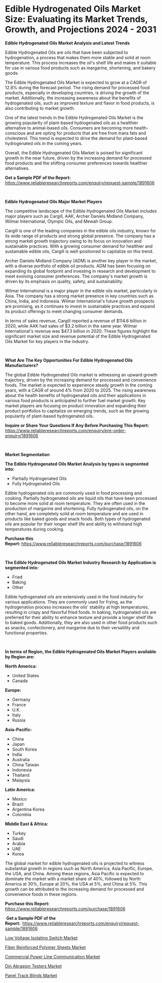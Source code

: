 <p><h1>Edible Hydrogenated Oils Market Size: Evaluating its Market Trends, Growth, and Projections 2024 - 2031</h1></p><p><strong>Edible Hydrogenated Oils Market Analysis and Latest Trends</strong></p>
<p><p>Edible Hydrogenated Oils are oils that have been subjected to hydrogenation, a process that makes them more stable and solid at room temperature. This process increases the oil's shelf life and makes it suitable for use in various food products such as margarine, shortening, and bakery goods.</p><p>The Edible Hydrogenated Oils Market is expected to grow at a CAGR of 12.8% during the forecast period. The rising demand for processed food products, especially in developing countries, is driving the growth of the market. Additionally, the increasing awareness about the benefits of hydrogenated oils, such as improved texture and flavor in food products, is also contributing to market growth.</p><p>One of the latest trends in the Edible Hydrogenated Oils Market is the growing popularity of plant-based hydrogenated oils as a healthier alternative to animal-based oils. Consumers are becoming more health-conscious and are opting for products that are free from trans fats and cholesterol. This trend is expected to drive the demand for plant-based hydrogenated oils in the coming years.</p><p>Overall, the Edible Hydrogenated Oils Market is poised for significant growth in the near future, driven by the increasing demand for processed food products and the shifting consumer preferences towards healthier alternatives.</p></p>
<p><strong>Get a Sample PDF of the Report:&nbsp;</strong> <a href="https://www.reliableresearchreports.com/enquiry/request-sample/1891606">https://www.reliableresearchreports.com/enquiry/request-sample/1891606</a></p>
<p>&nbsp;</p>
<p><strong>Edible Hydrogenated Oils Major Market Players</strong></p>
<p><p>The competitive landscape of the Edible Hydrogenated Oils Market includes major players such as Cargill, AAK, Archer Daniels Midland Company, Wilmar International, Olympic Oils, and Mewah Group. </p><p>Cargill is one of the leading companies in the edible oils industry, known for its wide range of products and strong global presence. The company has a strong market growth trajectory owing to its focus on innovation and sustainable practices. With a growing consumer demand for healthier and sustainable edible oils, Cargill is well-positioned to capitalize on this trend.</p><p>Archer Daniels Midland Company (ADM) is another key player in the market, with a diverse portfolio of edible oil products. ADM has been focusing on expanding its global footprint and investing in research and development to meet evolving consumer preferences. The company's market growth is driven by its emphasis on quality, safety, and sustainability.</p><p>Wilmar International is a major player in the edible oils market, particularly in Asia. The company has a strong market presence in key countries such as China, India, and Indonesia. Wilmar International's future growth prospects are promising, as it continues to invest in sustainable practices and expand its product offerings to meet changing consumer demands.</p><p>In terms of sales revenue, Cargill reported a revenue of $114.6 billion in 2020, while AAK had sales of $3.2 billion in the same year. Wilmar International's revenue was $47.3 billion in 2020. These figures highlight the significant market size and revenue potential of the Edible Hydrogenated Oils Market for key players in the industry.</p></p>
<p>&nbsp;</p>
<p><strong>What Are The Key Opportunities For Edible Hydrogenated Oils Manufacturers?</strong></p>
<p><p>The global Edible Hydrogenated Oils market is witnessing an upward growth trajectory, driven by the increasing demand for processed and convenience foods. The market is expected to experience steady growth in the coming years, with a CAGR of around 4% from 2020 to 2025. The rising awareness about the health benefits of hydrogenated oils and their applications in various food products is anticipated to further fuel market growth. Key market players are focusing on product innovation and expanding their product portfolios to capitalize on emerging trends, such as the growing popularity of plant-based hydrogenated oils.</p></p>
<p><strong>Inquire or Share Your Questions If Any Before Purchasing This Report:</strong> <a href="https://www.reliableresearchreports.com/enquiry/pre-order-enquiry/1891606">https://www.reliableresearchreports.com/enquiry/pre-order-enquiry/1891606</a></p>
<p>&nbsp;</p>
<p><strong>Market Segmentation</strong></p>
<p><strong>The Edible Hydrogenated Oils Market Analysis by types is segmented into:</strong></p>
<p><ul><li>Partially Hydrogenated Oils</li><li>Fully Hydrogenated Oils</li></ul></p>
<p><p>Edible hydrogenated oils are commonly used in food processing and cooking. Partially hydrogenated oils are liquid oils that have been processed to become more solid at room temperature. They are often used in the production of margarine and shortening. Fully hydrogenated oils, on the other hand, are completely solid at room temperature and are used in products like baked goods and snack foods. Both types of hydrogenated oils are popular for their longer shelf life and ability to withstand high temperatures during cooking.</p></p>
<p><strong>Purchase this Report:&nbsp;</strong><a href="https://www.reliableresearchreports.com/purchase/1891606">https://www.reliableresearchreports.com/purchase/1891606</a></p>
<p>&nbsp;</p>
<p><strong>The Edible Hydrogenated Oils Market Industry Research by Application is segmented into:</strong></p>
<p><ul><li>Fried</li><li>Baking</li><li>Other</li></ul></p>
<p><p>Edible hydrogenated oils are extensively used in the food industry for various applications. They are commonly used for frying, as the hydrogenation process increases the oils' stability at high temperatures, resulting in crispy and flavorful fried foods. In baking, hydrogenated oils are preferred for their ability to enhance texture and provide a longer shelf life to baked goods. Additionally, they are also used in other food products such as snacks, confectionery, and margarine due to their versatility and functional properties.</p></p>
<p>&nbsp;</p>
<p><strong>In terms of Region, the Edible Hydrogenated Oils Market Players available by Region are:</strong></p>
<p>
    <p> <strong> North America: </strong>
        <ul>
            <li>United States</li>
            <li>Canada</li>
        </ul>
        </p> 
    <p> <strong> Europe: </strong>
        <ul>
            <li>Germany</li>
            <li>France</li>
            <li>U.K.</li>
            <li>Italy</li>
            <li>Russia</li>
        </ul>
        </p> 
    <p> <strong> Asia-Pacific: </strong>
        <ul>
            <li>China</li>
            <li>Japan</li>
            <li>South Korea</li>
            <li>India</li>
            <li>Australia</li>
            <li>China Taiwan</li>
            <li>Indonesia</li>
            <li>Thailand</li>
            <li>Malaysia</li>
        </ul>
        </p> 
    <p> <strong> Latin America: </strong>
        <ul>
            <li>Mexico</li>
            <li>Brazil</li>
            <li>Argentina Korea</li>
            <li>Colombia</li>
        </ul>
        </p> 
    <p> <strong> Middle East & Africa: </strong>
        <ul>
            <li>Turkey</li>
            <li>Saudi</li>
            <li>Arabia</li>
            <li>UAE</li>
            <li>Korea</li>
        </ul>
    </p>
    </p>
<p><p>The global market for edible hydrogenated oils is projected to witness substantial growth in regions such as North America, Asia Pacific, Europe, the USA, and China. Among these regions, Asia Pacific is expected to dominate the market with a market share of 40%, followed by North America at 30%, Europe at 20%, the USA at 5%, and China at 5%. This growth can be attributed to the increasing demand for processed and convenience foods in these regions.</p></p>
<p><strong>Purchase this Report: </strong><a href="https://www.reliableresearchreports.com/purchase/1891606">https://www.reliableresearchreports.com/purchase/1891606</a></p>
<p>&nbsp;<strong>Get a Sample PDF of the Report:&nbsp;&nbsp;</strong><a href="https://www.reliableresearchreports.com/enquiry/request-sample/1891606">https://www.reliableresearchreports.com/enquiry/request-sample/1891606</a></p>
<p><strong></strong></p>
<p><p><a href="https://extreme-scabiosa-c81.notion.site/Low-Voltage-Isolating-Switch-Market-Research-Report-Reveals-The-Latest-Trends-And-Opportunities-of-t-67ded2eb183e433aacef71bf4bb51b26">Low Voltage Isolating Switch Market</a></p><p><a href="https://view.publitas.com/reportprime-1/global-fiber-reinforced-polymer-sheets-market-size-and-market-trends-insights-and-projections-from-2024-to-2031/">Fiber Reinforced Polymer Sheets Market</a></p><p><a href="https://github.com/pgtimber/Market-Research-Report-List-1/blob/main/commercial-power-line-communication-market.md">Commercial Power Line Communication Market</a></p><p><a href="https://metal-farmhouse-e95.notion.site/Din-Abrasion-Testers-Market-Insights-Market-Players-and-Forecast-Till-2031-6dc6cc32b5544b6ab3fbe543c41dffc6">Din Abrasion Testers Market</a></p><p><a href="https://view.publitas.com/reportprime-1/panel-track-blinds-market-centers-on-aspects-such-as-market-growth-market-share-market-opportunity-and-projected-forecasts-spanning-from-2024-to-2031/">Panel Track Blinds Market</a></p></p>